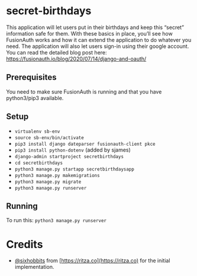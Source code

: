 # secret-birthdays

This application will let users put in their birthdays and keep this “secret”
information safe for them. With these basics in place, you’ll
see how FusionAuth works and how it can extend the application
to do whatever you need. The application will also let users sign-in
using their google account.
You can read the detailed blog post here: https://fusionauth.io/blog/2020/07/14/django-and-oauth/ 

## Prerequisites

You need to make sure FusionAuth is running and that you have python3/pip3 available. 

## Setup

*  `virtualenv sb-env`
*  `source sb-env/bin/activate`
*  `pip3 install django dateparser fusionauth-client pkce`
*  `pip3 install python-dotenv`   (added by sjames)
*  `django-admin startproject secretbirthdays`
*  `cd secretbirthdays`
*  `python3 manage.py startapp secretbirthdaysapp`
*  `python3 manage.py makemigrations`
*  `python3 manage.py migrate`
*  `python3 manage.py runserver`

## Running 

To run this: `python3 manage.py runserver`

# Credits

* [@sixhobbits](https://github.com/sixhobbits) from [https://ritza.co](https://ritza.co) for the initial implementation.
